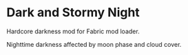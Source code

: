 # Dark and Stormy Night

Hardcore darkness mod for Fabric mod loader.

Nighttime darkness affected by moon phase and cloud cover.

